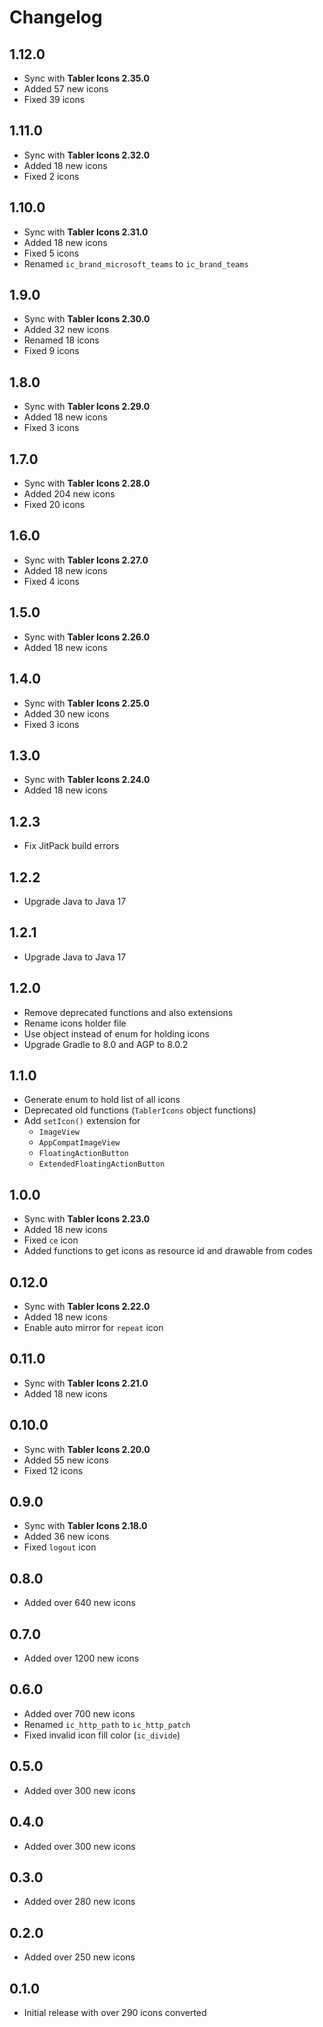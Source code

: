 # Changelog

## 1.12.0
* Sync with **Tabler Icons 2.35.0**
* Added 57 new icons
* Fixed 39 icons

## 1.11.0
* Sync with **Tabler Icons 2.32.0**
* Added 18 new icons
* Fixed 2 icons

## 1.10.0
* Sync with **Tabler Icons 2.31.0**
* Added 18 new icons
* Fixed 5 icons
* Renamed `ic_brand_microsoft_teams` to `ic_brand_teams`

## 1.9.0
* Sync with **Tabler Icons 2.30.0**
* Added 32 new icons
* Renamed 18 icons
* Fixed 9 icons

## 1.8.0
* Sync with **Tabler Icons 2.29.0**
* Added 18 new icons
* Fixed 3 icons

## 1.7.0
* Sync with **Tabler Icons 2.28.0**
* Added 204 new icons
* Fixed 20 icons

## 1.6.0
* Sync with **Tabler Icons 2.27.0**
* Added 18 new icons
* Fixed 4 icons

## 1.5.0
* Sync with **Tabler Icons 2.26.0**
* Added 18 new icons

## 1.4.0
* Sync with **Tabler Icons 2.25.0**
* Added 30 new icons
* Fixed 3 icons

## 1.3.0
* Sync with **Tabler Icons 2.24.0**
* Added 18 new icons

## 1.2.3
* Fix JitPack build errors

## 1.2.2
* Upgrade Java to Java 17

## 1.2.1
* Upgrade Java to Java 17

## 1.2.0
* Remove deprecated functions and also extensions
* Rename icons holder file
* Use object instead of enum for holding icons
* Upgrade Gradle to 8.0 and AGP to 8.0.2

## 1.1.0
* Generate enum to hold list of all icons
* Deprecated old functions (`TablerIcons` object functions)
* Add `setIcon()` extension for
  * `ImageView`
  * `AppCompatImageView`
  * `FloatingActionButton`
  * `ExtendedFloatingActionButton`

## 1.0.0
* Sync with **Tabler Icons 2.23.0**
* Added 18 new icons
* Fixed `ce` icon
* Added functions to get icons as resource id and drawable from codes

## 0.12.0
* Sync with **Tabler Icons 2.22.0**
* Added 18 new icons
* Enable auto mirror for `repeat` icon

## 0.11.0
* Sync with **Tabler Icons 2.21.0**
* Added 18 new icons

## 0.10.0
* Sync with **Tabler Icons 2.20.0**
* Added 55 new icons
* Fixed 12 icons

## 0.9.0
* Sync with **Tabler Icons 2.18.0**
* Added 36 new icons
* Fixed `logout` icon

## 0.8.0
* Added over 640 new icons

## 0.7.0
* Added over 1200 new icons

## 0.6.0
* Added over 700 new icons
* Renamed `ic_http_path` to `ic_http_patch`
* Fixed invalid icon fill color (`ic_divide`)

## 0.5.0
* Added over 300 new icons

## 0.4.0
* Added over 300 new icons

## 0.3.0
* Added over 280 new icons

## 0.2.0
* Added over 250 new icons

## 0.1.0
* Initial release with over 290 icons converted

